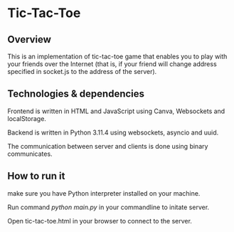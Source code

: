 # Tic-Tac-Toe

## Overview

This is an implementation of tic-tac-toe game that enables you to play with your friends over the Internet (that is, if your friend will change address specified in socket.js to the address of the server).

## Technologies & dependencies

Frontend is written in HTML and JavaScript using Canva, Websockets and localStorage.

Backend is written in Python 3.11.4 using websockets, asyncio and uuid.

The communication between server and clients is done using binary communicates.


## How to run it

make sure you have Python interpreter installed on your machine.

Run command _python main.py_ in your commandline to initate server.

Open tic-tac-toe.html in your browser to connect to the server.
